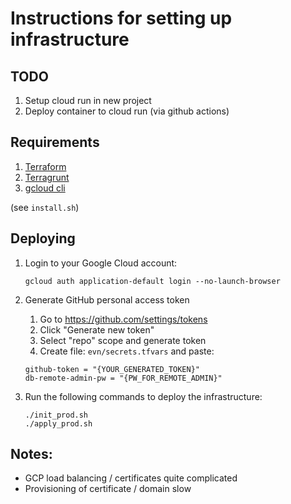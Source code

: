 # Instructions for setting up infrastructure

## TODO

1. Setup cloud run in new project
2. Deploy container to cloud run (via github actions)

## Requirements

1. [Terraform](https://learn.hashicorp.com/tutorials/terraform/install-cli)
2. [Terragrunt](https://terragrunt.gruntwork.io/docs/getting-started/install/)
3. [gcloud cli](https://cloud.google.com/sdk/docs/install)

(see `install.sh`)

## Deploying

1. Login to your Google Cloud account:
    ```
    gcloud auth application-default login --no-launch-browser
    ```
2. Generate GitHub personal access token
   1. Go to https://github.com/settings/tokens
   2. Click "Generate new token"
   3. Select "repo" scope and generate token
   4. Create file: ```evn/secrets.tfvars``` and paste: 
    
    ```
    github-token = "{YOUR_GENERATED_TOKEN}"
    db-remote-admin-pw = "{PW_FOR_REMOTE_ADMIN}" 
    ```

3. Run the following commands to deploy the infrastructure:
    ```
    ./init_prod.sh 
    ./apply_prod.sh
    ```


## Notes:

* GCP load balancing / certificates quite complicated
* Provisioning of certificate / domain slow